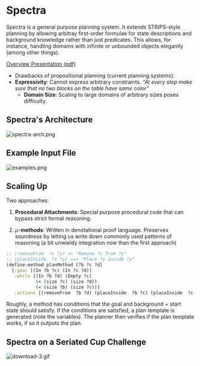 # Spectra

Spectra is a general purpose planning system. It extends STRIPS-style planning by allowing arbitray first-order formulae for state descriptions and background knowledge rather than just predicates. This allows, for instance, handling domains with infinite or unbounded objects elegantly (among other things). 

[Overview Presentation (pdf)](https://drive.google.com/open?id=1RHulFDgASACBkjvl-8ZEidj50NbGmKPu)

 * Drawbacks of propositional planning (current planning systems): 
 * **Expressivity**: Cannot express arbitrary constraints.  *“At every step make sure that no two blocks on the table have same color”*
   * **Domain Size**: Scaling to large domains of arbitrary sizes poses difficulty. 

## Spectra's Architecture ##

 
![spectra-arch.png](https://bitbucket.org/repo/Mjq4bX/images/2495888298-spectra-arch.png)

## Example Input File ##

![examples.png](https://bitbucket.org/repo/Mjq4bX/images/3136509575-examples.png)


 
## Scaling Up ##

Two approaches: 

1. **Procedural Attachments**: Special purpose procedural code that can bypass strict formal reasoning.

2. *μ*-**methods**: Written in denotational proof language. Preserves soundness by letting us write down commonly used patterns of reasoning (a bit unwieldy integration now than the first approach)



```clojure
;; (removeFrom  ?x ?y) => "Remove ?x from ?y"
;; (placeInside  ?x ?y) ==> "Place ?x inside ?y"
(define-method planMethod [?b ?c ?d]
  {:goal [(In ?b ?c) (In ?c ?d)]
   :while [(In ?b ?d) (Empty ?c)
           (< (size ?c) (size ?d))
           (< (size ?b) (size ?c))]
   :actions [(removeFrom  ?b ?d) (placeInside  ?b ?c) (placeInside  ?c ?d)]})
```

Roughly, a method has conditions that the goal and background + start state should satisfy. If the conditions are satisfied, a plan template is generated (note the variables).
The planner then verifies if the plan template works, if so it outputs the plan. 

## Spectra on a Seriated Cup Challenge ##

![download-3.gif](https://bitbucket.org/repo/Mjq4bX/images/794008054-download-3.gif)
